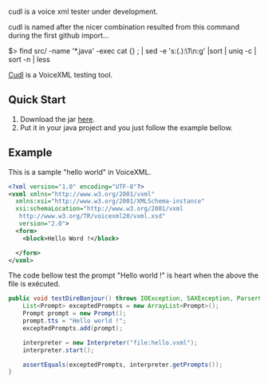 cudl is a voice xml tester under development.

cudl is named after the nicer combination resulted 
from this command during the first github import...

$> find src/ -name '*.java' -exec cat \{\} \; | sed -e 's:\(.\):\1\n:g'  |sort | uniq  -c | sort -n | less

[Cudl](https://github.com/multimediabs/cudl) is a VoiceXML testing tool. 

## Quick Start
1. Download the jar [here](https://github.com/downloads/multimediabs/cudl/cudl_v0.2.6.jar).
2. Put it in your java project and you just follow the example bellow.

## Example
This is a sample "hello world" in VoiceXML.

```xml
<?xml version="1.0" encoding="UTF-8"?>
<vxml xmlns="http://www.w3.org/2001/vxml"
  xmlns:xsi="http://www.w3.org/2001/XMLSchema-instance"
  xsi:schemaLocation="http://www.w3.org/2001/vxml
   http://www.w3.org/TR/voicexml20/vxml.xsd"
   version="2.0">
  <form>
    <block>Hello Word !</block>

  </form>
</vxml>
```

The code bellow test the prompt "Hello world !" is heart when the above the file is exécuted.

```java
public void testDireBonjour() throws IOException, SAXException, ParserConfigurationException {
	List<Prompt> exceptedPrompts = new ArrayList<Prompt>();
	Prompt prompt = new Prompt();
	prompt.tts = "Hello world !";
	exceptedPrompts.add(prompt);

	interpreter = new Interpreter("file:hello.vxml");
	interpreter.start();

	assertEquals(exceptedPrompts, interpreter.getPrompts());
}

```
